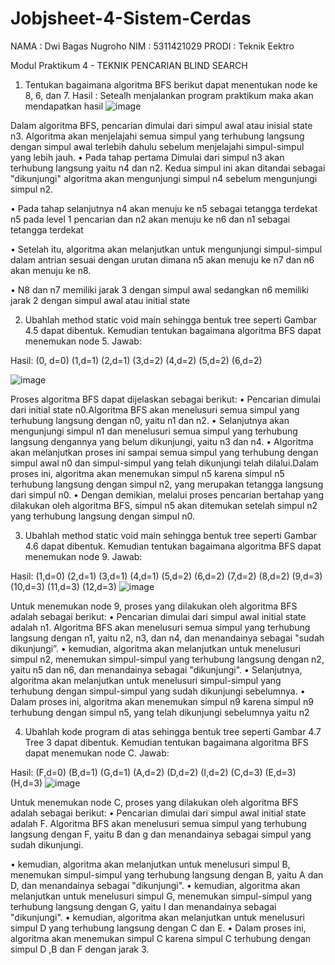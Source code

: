 # Jobjsheet-4-Sistem-Cerdas

NAMA	: Dwi Bagas Nugroho
NIM		: 5311421029
PRODI	: Teknik Eektro

Modul Praktikum 4 - TEKNIK PENCARIAN BLIND SEARCH
1.	Tentukan bagaimana algoritma BFS berikut dapat menentukan node ke 8, 6, dan 7.
Hasil :
Setealh menjalankan program praktikum maka akan mendapatkan hasil
 ![image](https://github.com/bagasnghr10/Jobjsheet-4-Sistem-Cerdas/assets/143892102/be5b1e81-781f-4c94-8872-3c9a9fdb986b)


Dalam algoritma BFS, pencarian dimulai dari simpul awal atau inisial state n3. Algoritma akan menjelajahi semua simpul yang terhubung langsung dengan simpul awal terlebih dahulu sebelum menjelajahi simpul-simpul yang lebih jauh.
•	Pada tahap pertama Dimulai dari simpul n3  akan terhubung langsung yaitu n4 dan n2. Kedua simpul ini akan ditandai sebagai "dikunjungi" algoritma akan mengunjungi simpul n4 sebelum mengunjungi simpul n2.

•	Pada tahap selanjutnya n4 akan menuju ke n5 sebagai tetangga terdekat n5 pada level 1 pencarian dan n2 akan menuju ke n6 dan n1 sebagai tetangga terdekat

•	Setelah itu, algoritma akan melanjutkan untuk mengunjungi simpul-simpul dalam antrian sesuai dengan urutan dimana n5 akan menuju ke n7 dan n6 akan menuju ke n8.

•	N8 dan n7 memiliki jarak 3 dengan simpul awal sedangkan n6 memiliki jarak 2 dengan simpul awal atau initial state

2.	Ubahlah method static void main sehingga bentuk tree seperti Gambar 4.5 dapat dibentuk. Kemudian tentukan bagaimana algoritma BFS dapat menemukan node 5.
Jawab:

Hasil: (0, d=0) (1,d=1) (2,d=1) (3,d=2) (4,d=2) (5,d=2) (6,d=2)

 ![image](https://github.com/bagasnghr10/Jobjsheet-4-Sistem-Cerdas/assets/143892102/7eb213dd-6d07-4e96-8f17-80983218123f)

 
Proses algoritma BFS dapat dijelaskan sebagai berikut:
•	Pencarian dimulai dari initial state n0.Algoritma BFS akan menelusuri semua simpul yang terhubung langsung dengan n0, yaitu n1 dan n2.
•	Selanjutnya akan mengunjungi simpul n1 dan menelusuri semua simpul yang terhubung langsung dengannya yang belum dikunjungi, yaitu n3 dan n4.
•	Algoritma akan melanjutkan proses ini sampai semua simpul yang terhubung dengan simpul awal n0 dan simpul-simpul yang telah dikunjungi telah dilalui.Dalam proses ini, algoritma akan menemukan simpul n5 karena simpul n5 terhubung langsung dengan simpul n2, yang merupakan tetangga langsung dari simpul n0.
•	Dengan demikian, melalui proses pencarian bertahap yang dilakukan oleh algoritma BFS, simpul n5 akan ditemukan setelah simpul n2 yang terhubung langsung dengan simpul n0.

3.	Ubahlah method static void main sehingga bentuk tree seperti Gambar 4.6 dapat dibentuk. Kemudian tentukan bagaimana algoritma BFS dapat menemukan node 9.
Jawab:

 
Hasil: (1,d=0) (2,d=1) (3,d=1) (4,d=1) (5,d=2) (6,d=2) (7,d=2) (8,d=2) (9,d=3) (10,d=3) (11,d=3) (12,d=3)
 ![image](https://github.com/bagasnghr10/Jobjsheet-4-Sistem-Cerdas/assets/143892102/dd9bfdc8-150d-41f6-844c-4867fadc2ca9)

Untuk menemukan node 9, proses yang dilakukan oleh algoritma BFS adalah sebagai berikut:
•	Pencarian dimulai dari simpul awal initial state adalah n1. Algoritma BFS akan menelusuri semua simpul yang terhubung langsung dengan n1, yaitu n2, n3, dan n4, dan menandainya sebagai "sudah dikunjungi”. 
•	kemudian, algoritma akan melanjutkan untuk menelusuri simpul n2, menemukan simpul-simpul yang terhubung langsung dengan n2, yaitu n5 dan n6, dan menandainya sebagai "dikunjungi". 
•	Selanjutnya, algoritma akan melanjutkan untuk menelusuri simpul-simpul yang terhubung dengan simpul-simpul yang sudah dikunjungi sebelumnya. 
•	Dalam proses ini, algoritma akan menemukan simpul n9 karena simpul n9 terhubung dengan simpul n5, yang telah dikunjungi sebelumnya yaitu n2

4.	Ubahlah kode program di atas sehingga bentuk tree seperti Gambar 4.7 Tree 3 dapat dibentuk. Kemudian tentukan bagaimana algoritma BFS dapat menemukan node C.
Jawab:

Hasil: (F,d=0) (B,d=1) (G,d=1) (A,d=2) (D,d=2) (I,d=2) (C,d=3) (E,d=3) (H,d=3)
![image](https://github.com/bagasnghr10/Jobjsheet-4-Sistem-Cerdas/assets/143892102/842e15be-9418-47e3-a3f4-be41ee8e67d6)

Untuk menemukan node C, proses yang dilakukan oleh algoritma BFS adalah sebagai berikut:
•	Pencarian dimulai dari simpul awal initial state adalah F. Algoritma BFS akan menelusuri semua simpul yang terhubung langsung dengan F, yaitu  B dan g dan menandainya sebagai simpul yang sudah dikunjungi.

•	kemudian, algoritma akan melanjutkan untuk menelusuri simpul B, menemukan simpul-simpul yang terhubung langsung dengan B, yaitu A dan D, dan menandainya sebagai "dikunjungi". 
•	kemudian, algoritma akan melanjutkan untuk menelusuri simpul G, menemukan simpul-simpul yang terhubung langsung dengan G, yaitu I dan menandainya sebagai "dikunjungi". 
•	kemudian, algoritma akan melanjutkan untuk menelusuri simpul D yang terhubung langsung dengan C dan E. 
•	Dalam proses ini, algoritma akan menemukan simpul C karena simpul C terhubung dengan simpul D ,B dan F dengan jarak 3.
 
 
